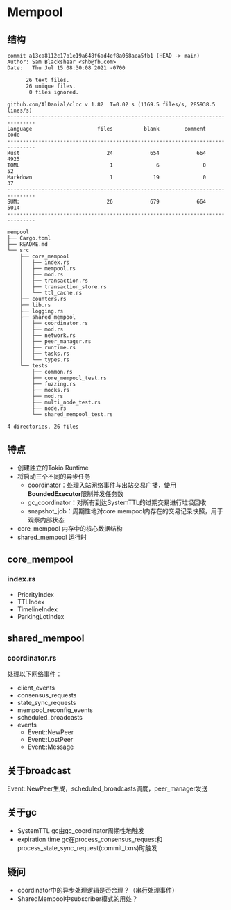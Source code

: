 # Mempool
## 结构
```
commit a13ca8112c17b1e19a648f6ad4ef8a068aea5fb1 (HEAD -> main)
Author: Sam Blackshear <shb@fb.com>
Date:   Thu Jul 15 08:30:08 2021 -0700
```

```
      26 text files.
      26 unique files.
       0 files ignored.

github.com/AlDanial/cloc v 1.82  T=0.02 s (1169.5 files/s, 285938.5 lines/s)
-------------------------------------------------------------------------------
Language                     files          blank        comment           code
-------------------------------------------------------------------------------
Rust                            24            654            664           4925
TOML                             1              6              0             52
Markdown                         1             19              0             37
-------------------------------------------------------------------------------
SUM:                            26            679            664           5014
-------------------------------------------------------------------------------
```

```
mempool
├── Cargo.toml
├── README.md
└── src
    ├── core_mempool
    │   ├── index.rs
    │   ├── mempool.rs
    │   ├── mod.rs
    │   ├── transaction.rs
    │   ├── transaction_store.rs
    │   └── ttl_cache.rs
    ├── counters.rs
    ├── lib.rs
    ├── logging.rs
    ├── shared_mempool
    │   ├── coordinator.rs
    │   ├── mod.rs
    │   ├── network.rs
    │   ├── peer_manager.rs
    │   ├── runtime.rs
    │   ├── tasks.rs
    │   └── types.rs
    └── tests
        ├── common.rs
        ├── core_mempool_test.rs
        ├── fuzzing.rs
        ├── mocks.rs
        ├── mod.rs
        ├── multi_node_test.rs
        ├── node.rs
        └── shared_mempool_test.rs

4 directories, 26 files
```

## 特点
+ 创建独立的Tokio Runtime
+ 将启动三个不同的异步任务
    + coordinator：处理入站网络事件与出站交易广播，使用**BoundedExecutor**限制并发任务数
    + gc_coordinator：对所有到达SystemTTL的过期交易进行垃圾回收
    + snapshot_job：周期性地对core mempool内存在的交易记录快照，用于观察内部状态
+ core_mempool 内存中的核心数据结构
+ shared_mempool 运行时 

## core_mempool

### index.rs
+ PriorityIndex
+ TTLIndex
+ TimelineIndex
+ ParkingLotIndex

## shared_mempool

### coordinator.rs
处理以下网络事件：

+ client_events
+ consensus_requests
+ state_sync_requests
+ mempool_reconfig_events
+ scheduled_broadcasts
+ events
    + Event::NewPeer
    + Event::LostPeer
    + Event::Message

## 关于broadcast
Event::NewPeer生成，scheduled_broadcasts调度，peer_manager发送

## 关于gc
+ SystemTTL gc由gc_coordinator周期性地触发
+ expiration time gc在process_consensus_request和process_state_sync_request(commit_txns)时触发

## 疑问
+ coordinator中的异步处理逻辑是否合理？（串行处理事件）
+ SharedMempool中subscriber模式的用处？
